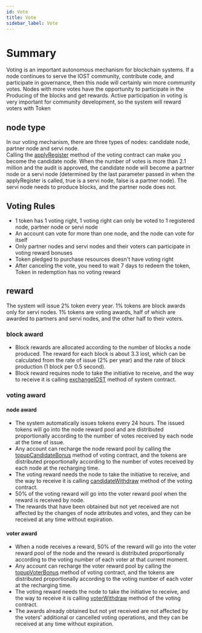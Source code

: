 ```yaml
---
id: Vote
title: Vote
sidebar_label: Vote
---
```


# Summary

Voting is an important autonomous mechanism for blockchain systems. If a node continues to serve the IOST community, contribute code, and participate in governance, then this node will certainly win more community votes. Nodes with more votes have the opportunity to participate in the Producing of the blocks and get rewards. Active participation in voting is very important for community development, so the system will reward voters with Token

## node type
In our voting mechanism, there are three types of nodes: candidate node, partner node and servi node.  
Calling the [applyRegister](../6-reference/SystemContract.html#applyregister) method of the voting contract can make you become the candidate node. When the number of votes is more than 2.1 million and the audit is approved, the candidate node will become a partner node or a servi node (determined by the last parameter passed in when the applyRegister is called, true is a servi node, false is a partner node). The servi node needs to produce blocks, and the partner node does not.



## Voting Rules

- 1 token has 1 voting right, 1 voting right can only be voted to 1 registered node, partner node or servi node
- An account can vote for more than one node, and the node can vote for itself
- Only partner nodes and servi nodes and their voters can participate in voting reward bonuses
- Token pledged to purchase resources doesn't have voting right
- After canceling the vote, you need to wait 7 days to redeem the token, Token in redemption has no voting reward

## reward
The system will issue 2% token every year. 1% tokens are block awards only for servi nodes. 1% tokens are voting awards, half of which are awarded to partners and servi nodes, and the other half to their voters.

### block award
- Block rewards are allocated according to the number of blocks a node produced. The reward for each block is about 3.3 iost, which can be calculated from the rate of issue (2% per year) and the rate of block production (1 block per 0.5 second).
- Block reward requires node to take the initiative to receive, and the way to receive it is calling [exchangeIOST](../6-reference/SystemContract.html#exchangeiost) method of system contract.


### voting award

#### node award

- The system automatically issues tokens every 24 hours. The issued tokens will go into the node reward pool and are distributed proportionally according to the number of votes received by each node at the time of issue.
- Any account can recharge the node reward pool by calling the [topupCandidateBonus](../6-reference/SystemContract.html#topupcandidatebonus) method of voting contract, and the tokens are distributed proportionally according to the number of votes received by each node at the recharging time.
- The voting reward needs the node to take the initiative to receive, and the way to receive it is calling [candidateWithdraw](../6-reference/SystemContract.html#candidatewithdraw) method of the voting contract.
- 50% of the voting reward will go into the voter reward pool when the reward is received by node.
- The rewards that have been obtained but not yet received are not affected by the changes of node attributes and votes, and they can be received at any time without expiration.

#### voter award

- When a node receives a reward, 50% of the reward will go into the voter reward pool of the node and the reward is distributed proportionally according to the voting number of each voter at that current moment.
- Any account can recharge the voter reward pool by calling the [topupVoterBonus](../6-reference/SystemContract.html#topupvoterbonus) method of voting contract, and the tokens are distributed proportionally according to the voting number of each voter at the recharging time.
- The voting reward needs the node to take the initiative to receive, and the way to receive it is calling [voterWithdraw](../6-reference/SystemContract.html#voterwithdraw) method of the voting contract.
- The awards already obtained but not yet received are not affected by the voters' additional or cancelled voting operations, and they can be received at any time without expiration.

